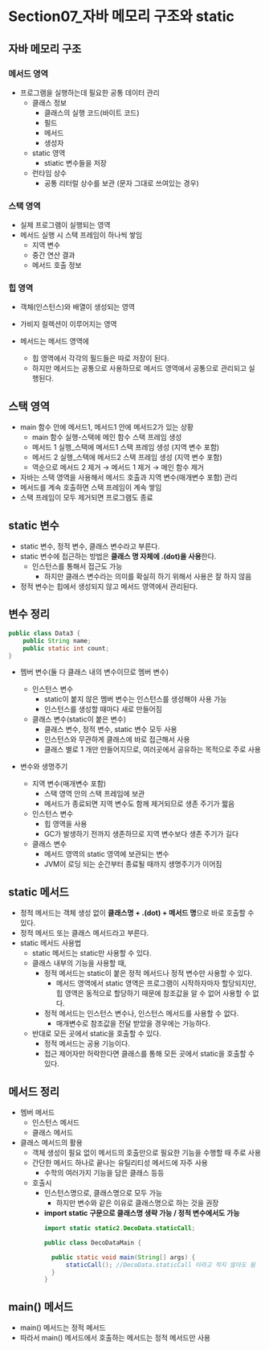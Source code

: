 # Section07\_자바 메모리 구조와 static

## 자바 메모리 구조

### 메서드 영역

- 프로그램을 실행하는데 필요한 공통 데이터 관리
  - 클래스 정보
    - 클래스의 실행 코드(바이트 코드)
    - 필드
    - 메서드
    - 생성자
  - static 영역
    - stiatic 변수들을 저장
  - 런타임 상수
    - 공통 리터럴 상수를 보관 (문자 그대로 쓰여있는 경우)

### 스택 영역

- 실제 프로그램이 실행되는 영역
- 메서드 실행 시 스택 프레임이 하나씩 쌓임
  - 지역 변수
  - 중간 연산 결과
  - 메서드 호출 정보

### 힙 영역

- 객체(인스턴스)와 배열이 생성되는 영역
- 가비지 컬렉션이 이루어지는 영역

- 메서드는 메서드 영역에
  - 힙 영역에서 각각의 필드들은 따로 저장이 된다.
  - 하지만 메서드는 공통으로 사용하므로 메서드 영역에서 공통으로 관리되고 실행된다.

## 스택 영역

- main 함수 안에 메서드1, 메서드1 안에 메서드2가 있는 상황
  - main 함수 실행-스택에 메인 함수 스택 프레임 생성
  - 메서드 1 실행\_스택에 메서드1 스택 프레임 생성 (지역 변수 포함)
  - 메서드 2 실행\_스택에 메서드2 스택 프레임 생성 (지역 변수 포함)
  - 역순으로 메서드 2 제거 → 메서드 1 제거 → 메인 함수 제거
- 자바는 스택 영역을 사용해서 메서드 호출과 지역 변수(매개변수 포함) 관리
- 메서드를 계속 호출하면 스택 프레임이 계속 쌓임
- 스택 프레임이 모두 제거되면 프로그램도 종료

## static 변수

- static 변수, 정적 변수, 클래스 변수라고 부른다.
- static 변수에 접근하는 방법은 **클래스 명 자체에 .(dot)을 사용**한다.
  - 인스턴스를 통해서 접근도 가능
    - 하지만 클래스 변수라는 의미를 확실히 하기 위해서 사용은 잘 하지 않음
- 정적 변수는 힙에서 생성되지 않고 메서드 영역에서 관리된다.

## 변수 정리

```java
public class Data3 {
	public String name;
	public static int count;
}
```

- 멤버 변수(둘 다 클래스 내의 변수이므로 멤버 변수)

  - 인스턴스 변수
    - static이 붙지 않은 멤버 변수는 인스턴스를 생성해야 사용 가능
    - 인스턴스를 생성할 때마다 새로 만들어짐
  - 클래스 변수(static이 붙은 변수)
    - 클래스 변수, 정적 변수, static 변수 모두 사용
    - 인스턴스와 무관하게 클래스에 바로 접근해서 사용
    - 클래스 별로 1 개만 만들어지므로, 여러곳에서 공유하는 목적으로 주로 사용

- 변수와 생명주기
  - 지역 변수(매개변수 포함)
    - 스택 영역 안의 스택 프레임에 보관
    - 메서드가 종료되면 지역 변수도 함께 제거되므로 생존 주기가 짧음
  - 인스턴스 변수
    - 힙 영역을 사용
    - GC가 발생하기 전까지 생존하므로 지역 변수보다 생존 주기가 길다
  - 클래스 변수
    - 메서드 영역의 static 영역에 보관되는 변수
    - JVM이 로딩 되는 순간부터 종료될 때까지 생명주기가 이어짐

## static 메서드

- 정적 메서드는 객체 생성 없이 **클래스명 + .(dot) + 메서드 명**으로 바로 호출할 수 있다.
- 정적 메서드 또는 클래스 메서드라고 부른다.
- static 메서드 사용법
  - static 메서드는 static만 사용할 수 있다.
  - 클래스 내부의 기능을 사용할 때,
    - 정적 메서드는 static이 붙은 정적 메서드나 정적 변수만 사용할 수 있다.
      - 메서드 영역에서 static 영역은 프로그램이 시작하자마자 할당되지만, 힙 영역은 동적으로 할당하기 때문에 참조값을 알 수 없어 사용할 수 없다.
    - 정적 메서드는 인스턴스 변수나, 인스턴스 메서드를 사용할 수 없다.
      - 매개변수로 참조값을 전달 받았을 경우에는 가능하다.
  - 반대로 모든 곳에서 static을 호출할 수 있다.
    - 정적 메서드는 공용 기능이다.
    - 접근 제어자만 허락한다면 클래스를 통해 모든 곳에서 static을 호출할 수 있다.

## 메서드 정리

- 멤버 메서드
  - 인스턴스 메서드
  - 클래스 메서드
- 클래스 메서드의 활용
  - 객체 생성이 필요 없이 메서드의 호출만으로 필요한 기능을 수행할 때 주로 사용
  - 간단한 메서드 하나로 끝나는 유틸리티성 메서드에 자주 사용
    - 수학의 여러가지 기능을 담은 클래스 등등
  - 호출시
    - 인스턴스명으로, 클래스명으로 모두 가능
      - 하지만 변수와 같은 이유로 클래스명으로 하는 것을 권장
    - **import static 구문으로 클래스명 생략 가능 / 정적 변수에서도 가능**
      ```java
      import static static2.DecoData.staticCall;

      public class DecoDataMain {

      	public static void main(String[] args) {
      		staticCall(); //DecoData.staticCall 이라고 적지 않아도 됨
      	}
      }
      ```

## main() 메서드

- main() 메서드는 정적 메서드
- 따라서 main() 메서드에서 호출하는 메서드는 정적 메서드만 사용
